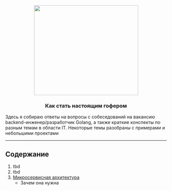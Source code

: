 <div align="center">
  <img width="325" height="281" src="https://github.com/sxexesx/learn-backend/tree/main/misc/gopher.png">
  <h3>Как стать настоящим гофером</h3>
</div>

Здесь я собираю ответы на вопросы с собеседований на вакансию backend-инженер/разработчик Golang, а также 
краткие конспекты по разным темам в области IT. Некоторые темы разобраны с примерами и небольшими проектами  

---

## Содержание 

1. tbd
2. tbd
3. [Микросервисная архитектура](https://github.com/sxexesx/learn-backend/blob/main/microsvc/common.md)
   - Зачем она нужна
